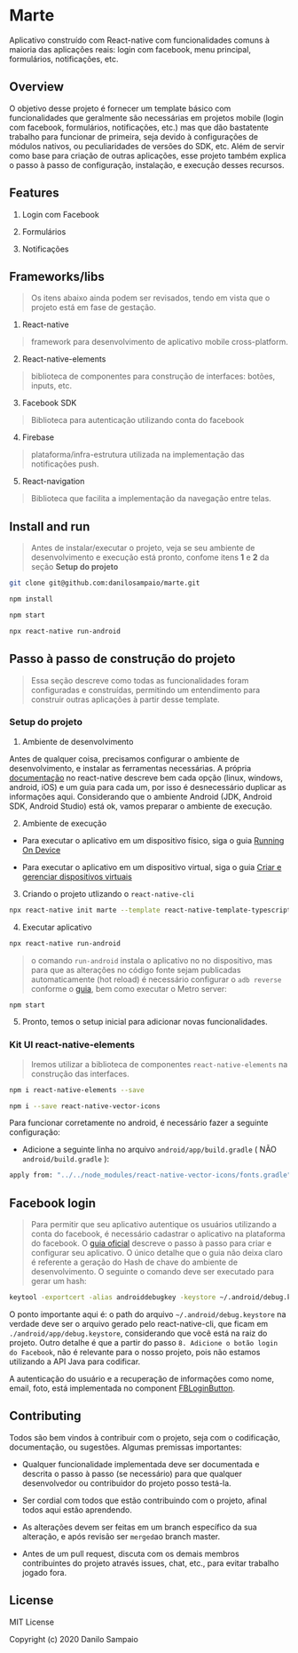 # Marte
Aplicativo construído com React-native com funcionalidades comuns à maioria das aplicações reais: login com facebook, menu principal, formulários, notificações, etc.

## Overview

O objetivo desse projeto é fornecer um template básico com funcionalidades que geralmente são necessárias em projetos mobile (login com facebook, formulários, notificações, etc.) mas que dão bastatente trabalho para funcionar de primeira, seja devido à configurações de módulos nativos, ou peculiaridades de versões do SDK, etc. Além de servir como base para criação de outras aplicações, esse projeto também explica o passo à passo de configuração, instalação, e execução desses recursos.

## Features

1. Login com Facebook

2. Formulários

3. Notificações

## Frameworks/libs
> Os itens abaixo ainda podem ser revisados, tendo em vista que o projeto está em fase de gestação.

1. React-native
  > framework para desenvolvimento de aplicativo mobile cross-platform.

2. React-native-elements
  > biblioteca de componentes para construção de interfaces: botões, inputs, etc.

3. Facebook SDK
  > Biblioteca para autenticação utilizando conta do facebook

4. Firebase
  > plataforma/infra-estrutura utilizada na implementação das notificações push. 

5. React-navigation
  > Biblioteca que facilita a implementação da navegação entre telas.

## Install and run

> Antes de instalar/executar o projeto, veja se seu ambiente de desenvolvimento e execução está pronto, confome itens __1__ e __2__ da seção __Setup do projeto__

```sh
git clone git@github.com:danilosampaio/marte.git
```

```sh
npm install
```

```sh
npm start
```

```sh
npx react-native run-android
```

## Passo à passo de construção do projeto
> Essa seção descreve como todas as funcionalidades foram configuradas e construídas, permitindo um entendimento para construir outras aplicações à partir desse template.

### Setup do projeto

  1. Ambiente de desenvolvimento
    
  Antes de qualquer coisa, precisamos configurar o ambiente de desenvolvimento, e instalar as ferramentas necessárias. A própria [documentação](https://facebook.github.io/react-native/docs/getting-started) no react-native descreve bem cada opção (linux, windows, android, iOS) e um guia para cada um, por isso é desnecessário duplicar as informações aqui. Considerando que o ambiente Android (JDK, Android SDK, Android Studio) está ok, vamos preparar o ambiente de execução.

  2. Ambiente de execução

  - Para executar o aplicativo em um dispositivo físico, siga o guia [Running On Device](https://facebook.github.io/react-native/docs/running-on-device)

  - Para executar o aplicativo em um dispositivo virtual, siga o guia [Criar e gerenciar dispositivos virtuais](https://developer.android.com/studio/run/managing-avds.html)

  3. Criando o projeto utlizando o `react-native-cli`

  ```sh
  npx react-native init marte --template react-native-template-typescript
  ```

  4. Executar aplicativo

  ```sh
  npx react-native run-android
  ```
  > o comando `run-android` instala o aplicativo no no dispositivo, mas para que as alterações no código fonte sejam publicadas automaticamente (hot reload) é necessário configurar o `adb reverse` conforme o [guia](https://facebook.github.io/react-native/docs/running-on-device#connecting-to-the-development-server-1), bem como executar o Metro server:

  ```sh
  npm start
  ```

  5. Pronto, temos o setup inicial para adicionar novas funcionalidades.

### Kit UI react-native-elements
> Iremos utilizar a biblioteca de componentes `react-native-elements` na construção das interfaces.

```sh
npm i react-native-elements --save
```

```sh
npm i --save react-native-vector-icons
```

Para funcionar corretamente no android, é necessário fazer a seguinte configuração:

  - Adicione a seguinte linha no arquivo `android/app/build.gradle` ( NÃO `android/build.gradle` ):

  ```sh
  apply from: "../../node_modules/react-native-vector-icons/fonts.gradle"
  ```

## Facebook login
> Para permitir que seu aplicativo autentique os usuários utilizando a conta do facebook, é necessário cadastrar o aplicativo na plataforma do facebook. O [guia oficial](https://developers.facebook.com/docs/facebook-login/android) descreve o passo à passo para criar e configurar seu aplicativo. O único detalhe que o guia não deixa claro é referente a geração do Hash de chave do ambiente de desenvolvimento. O seguinte o comando deve ser executado para gerar um hash:

```sh
keytool -exportcert -alias androiddebugkey -keystore ~/.android/debug.keystore | openssl sha1 -binary | openssl base64
```

O ponto importante aqui é: o path do arquivo `~/.android/debug.keystore` na verdade deve ser o arquivo gerado pelo react-native-cli, que ficam em `./android/app/debug.keystore`, considerando que você está na raiz do projeto.
Outro detalhe é que a partir do passo `8. Adicione o botão login do Facebook`, não é relevante para o nosso projeto, pois não estamos utilizando a API Java para codificar.

A autenticação do usuário e a recuperação de informações como nome, email, foto, está implementada no component [FBLoginButton](components/FBLoginButton.tsx).

## Contributing

Todos são bem vindos à contribuir com o projeto, seja com o codificação, documentação, ou sugestões. Algumas premissas importantes:

  - Qualquer funcionalidade implementada deve ser documentada e descrita o passo à passo (se necessário) para que qualquer desenvolvedor ou contribuidor do projeto posso testá-la.
  
  - Ser cordial com todos que estão contribuindo com o projeto, afinal todos aqui estão aprendendo.
  
  - As alterações devem ser feitas em um branch específico da sua alteração, e após revisão ser `merged`ao branch master.
  
  - Antes de um pull request, discuta com os demais membros contribuintes do projeto através issues, chat, etc., para evitar trabalho jogado fora.

## License

MIT License

Copyright (c) 2020 Danilo Sampaio
